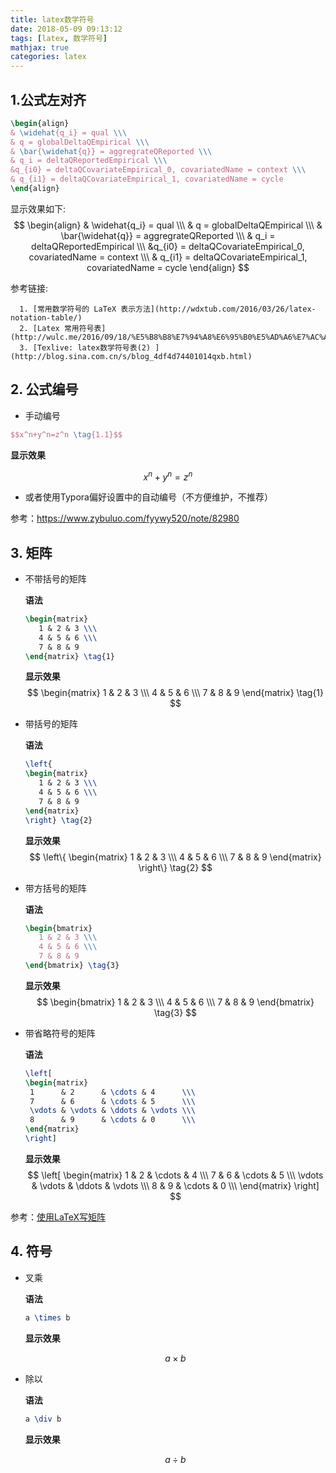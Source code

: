 ```yaml
---
title: latex数学符号
date: 2018-05-09 09:13:12
tags: [latex, 数学符号]
mathjax: true
categories: latex
---
```


## 1.公式左对齐

```latex
\begin{align}
& \widehat{q_i} = qual \\\
& q = globalDeltaQEmpirical \\\
& \bar{\widehat{q}} = aggregrateQReported \\\
& q_i = deltaQReportedEmpirical \\\
&q_{i0} = deltaQCovariateEmpirical_0, covariatedName = context \\\
& q_{i1} = deltaQCovariateEmpirical_1, covariatedName = cycle
\end{align}
```

显示效果如下:
$$
\begin{align}
& \widehat{q_i} = qual \\\
& q = globalDeltaQEmpirical \\\
& \bar{\widehat{q}} = aggregrateQReported \\\
& q_i = deltaQReportedEmpirical \\\
&q_{i0} = deltaQCovariateEmpirical_0, covariatedName = context \\\
& q_{i1} = deltaQCovariateEmpirical_1, covariatedName = cycle
\end{align}
$$


   参考链接:

      1. [常用数学符号的 LaTeX 表示方法](http://wdxtub.com/2016/03/26/latex-notation-table/)
      2. [Latex 常用符号表](http://wulc.me/2016/09/18/%E5%B8%B8%E7%94%A8%E6%95%B0%E5%AD%A6%E7%AC%A6%E5%8F%B7%E7%9A%84%20LaTeX%20%E8%A1%A8%E7%A4%BA%E6%96%B9%E6%B3%95/)
      3. [Texlive: latex数学符号表(2) ](http://blog.sina.com.cn/s/blog_4df4d74401014qxb.html)

## 2. 公式编号

- 手动编号

```latex
$$x^n+y^n=z^n \tag{1.1}$$
```

**显示效果**

$$x^n+y^n=z^n \tag{1.1}$$

- 或者使用Typora偏好设置中的自动编号（不方便维护，不推荐）

参考：https://www.zybuluo.com/fyywy520/note/82980

## 3. 矩阵

- 不带括号的矩阵

  **语法**

  ```latex
  \begin{matrix}
     1 & 2 & 3 \\\
     4 & 5 & 6 \\\
     7 & 8 & 9
  \end{matrix} \tag{1}
  ```

  **显示效果**
  $$
  \begin{matrix}
     1 & 2 & 3 \\\
     4 & 5 & 6 \\\
     7 & 8 & 9
    \end{matrix} \tag{1}
  $$

- 带括号的矩阵

  **语法**

  ```latex
  \left{
  \begin{matrix}
     1 & 2 & 3 \\\
     4 & 5 & 6 \\\
     7 & 8 & 9
  \end{matrix}
  \right} \tag{2}
  ```

  **显示效果**
  $$
  \left\{
  \begin{matrix}
     1 & 2 & 3 \\\
     4 & 5 & 6 \\\
     7 & 8 & 9
  \end{matrix}
  \right\} \tag{2}
  $$

- 带方括号的矩阵

  **语法**

  ```latex
  \begin{bmatrix}
     1 & 2 & 3 \\\
     4 & 5 & 6 \\\
     7 & 8 & 9
  \end{bmatrix} \tag{3}
  ```

  **显示效果**
  $$
  \begin{bmatrix}
     1 & 2 & 3 \\\
     4 & 5 & 6 \\\
     7 & 8 & 9
  \end{bmatrix} \tag{3}
  $$

- 带省略符号的矩阵

  **语法**

  ```latex
  \left[
  \begin{matrix}
   1      & 2      & \cdots & 4      \\\
   7      & 6      & \cdots & 5      \\\
   \vdots & \vdots & \ddots & \vdots \\\
   8      & 9      & \cdots & 0      \\\
  \end{matrix}
  \right]
  ```

  **显示效果**
  $$
  \left[
  \begin{matrix}
   1      & 2      & \cdots & 4      \\\
   7      & 6      & \cdots & 5      \\\
   \vdots & \vdots & \ddots & \vdots \\\
   8      & 9      & \cdots & 0      \\\
  \end{matrix}
  \right]
  $$
  

参考：[使用LaTeX写矩阵 ](https://blog.csdn.net/bendanban/article/details/44221279)

## 4. 符号

- 叉乘

  **语法**

  ```latex
  a \times b
  ```

  **显示效果**

  $$a \times b$$

- 除以

  **语法**

  ```latex
  a \div b
  ```

  **显示效果**

  $$a \div b$$








